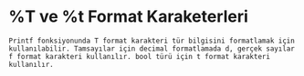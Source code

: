 # %T ve %t Format Karaketerleri

```
Printf fonksiyonunda T format karakteri tür bilgisini formatlamak için kullanılabilir. Tamsayılar için decimal formatlamada d, gerçek sayılar f format karakteri kullanılır. bool türü için t format karakteri kullanılır.
```